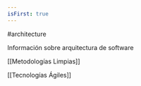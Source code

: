 ```yaml
---
isFirst: true
---
```

#architecture

Información sobre arquitectura de software

[[Metodologías Limpias]]

[[Tecnologías Ágiles]]
